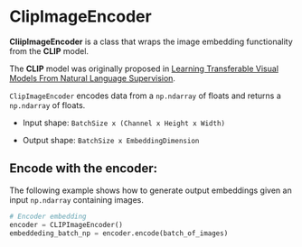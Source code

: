 # ClipImageEncoder

 **CliipImageEncoder** is a class that wraps the image embedding functionality from the **CLIP** model.

The **CLIP** model was originally proposed in  [Learning Transferable Visual Models From Natural Language Supervision](https://cdn.openai.com/papers/Learning_Transferable_Visual_Models_From_Natural_Language_Supervision.pdf).

`ClipImageEncoder` encodes data from a `np.ndarray` of floats and returns a `np.ndarray` of floats.

- Input shape: `BatchSize x (Channel x Height x Width)`

- Output shape: `BatchSize x EmbeddingDimension`

      

## Encode with the encoder:

The following example shows how to generate output embeddings given an input `np.ndarray` containing images.

```python
# Encoder embedding 
encoder = CLIPImageEncoder()
embeddeding_batch_np = encoder.encode(batch_of_images)    
```
